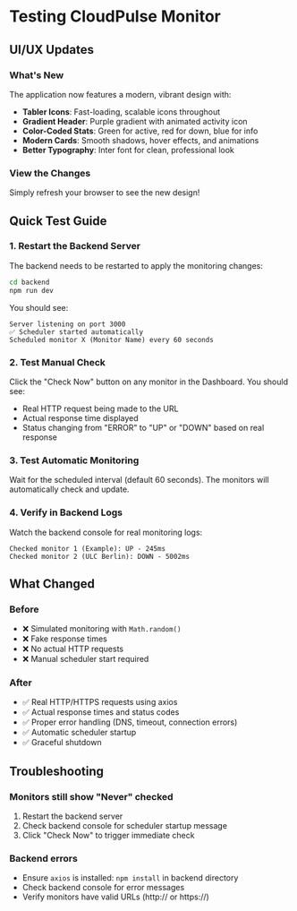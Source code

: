 # Testing CloudPulse Monitor

## UI/UX Updates

### What's New
The application now features a modern, vibrant design with:
- **Tabler Icons**: Fast-loading, scalable icons throughout
- **Gradient Header**: Purple gradient with animated activity icon
- **Color-Coded Stats**: Green for active, red for down, blue for info
- **Modern Cards**: Smooth shadows, hover effects, and animations
- **Better Typography**: Inter font for clean, professional look

### View the Changes
Simply refresh your browser to see the new design!

## Quick Test Guide

### 1. Restart the Backend Server
The backend needs to be restarted to apply the monitoring changes:

```bash
cd backend
npm run dev
```

You should see:
```
Server listening on port 3000
✅ Scheduler started automatically
Scheduled monitor X (Monitor Name) every 60 seconds
```

### 2. Test Manual Check
Click the "Check Now" button on any monitor in the Dashboard. You should see:
- Real HTTP request being made to the URL
- Actual response time displayed
- Status changing from "ERROR" to "UP" or "DOWN" based on real response

### 3. Test Automatic Monitoring
Wait for the scheduled interval (default 60 seconds). The monitors will automatically check and update.

### 4. Verify in Backend Logs
Watch the backend console for real monitoring logs:
```
Checked monitor 1 (Example): UP - 245ms
Checked monitor 2 (ULC Berlin): DOWN - 5002ms
```

## What Changed

### Before
- ❌ Simulated monitoring with `Math.random()`
- ❌ Fake response times
- ❌ No actual HTTP requests
- ❌ Manual scheduler start required

### After
- ✅ Real HTTP/HTTPS requests using axios
- ✅ Actual response times and status codes
- ✅ Proper error handling (DNS, timeout, connection errors)
- ✅ Automatic scheduler startup
- ✅ Graceful shutdown

## Troubleshooting

### Monitors still show "Never" checked
1. Restart the backend server
2. Check backend console for scheduler startup message
3. Click "Check Now" to trigger immediate check

### Backend errors
- Ensure `axios` is installed: `npm install` in backend directory
- Check backend console for error messages
- Verify monitors have valid URLs (http:// or https://)
